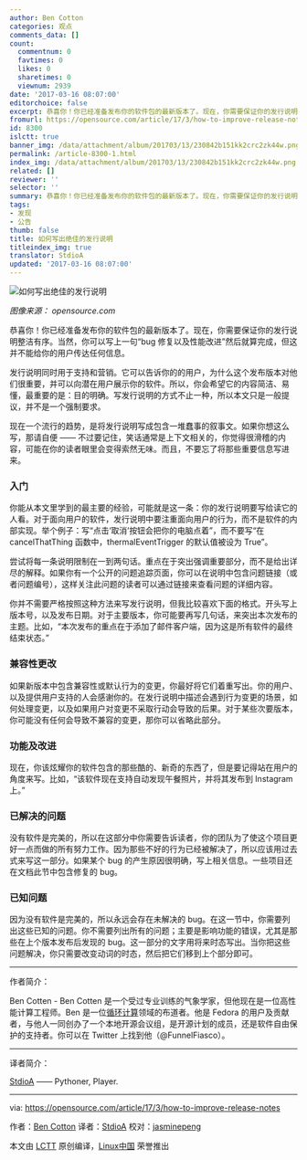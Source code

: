 ```yaml
---
author: Ben Cotton
categories: 观点
comments_data: []
count:
  commentnum: 0
  favtimes: 0
  likes: 0
  sharetimes: 0
  viewnum: 2939
date: '2017-03-16 08:07:00'
editorchoice: false
excerpt: 恭喜你！你已经准备发布你的软件包的最新版本了。现在，你需要保证你的发行说明整洁有序。当然，你可以写上一句“bug 修复以及性能改进”然后就算完成，但这并不能给你的用户传达任何信息。
fromurl: https://opensource.com/article/17/3/how-to-improve-release-notes
id: 8300
islctt: true
banner_img: /data/attachment/album/201703/13/230842b151kk2crc2zk44w.png
permalink: /article-8300-1.html
index_img: /data/attachment/album/201703/13/230842b151kk2crc2zk44w.png.thumb.jpg
related: []
reviewer: ''
selector: ''
summary: 恭喜你！你已经准备发布你的软件包的最新版本了。现在，你需要保证你的发行说明整洁有序。当然，你可以写上一句“bug 修复以及性能改进”然后就算完成，但这并不能给你的用户传达任何信息。
tags:
- 发现
- 公告
thumb: false
title: 如何写出绝佳的发行说明
titleindex_img: true
translator: StdioA
updated: '2017-03-16 08:07:00'
---
```


![如何写出绝佳的发行说明](/data/attachment/album/201703/13/230842b151kk2crc2zk44w.png "How to make release notes count")


*图像来源： opensource.com*


恭喜你！你已经准备发布你的软件包的最新版本了。现在，你需要保证你的发行说明整洁有序。当然，你可以写上一句“bug 修复以及性能改进”然后就算完成，但这并不能给你的用户传达任何信息。


发行说明同时用于支持和营销。它可以告诉你的的用户，为什么这个发布版本对他们很重要，并可以向潜在用户展示你的软件。所以，你会希望它的内容简洁、易懂，最重要的是：目的明确。写发行说明的方式不止一种，所以本文只是一般提议，并不是一个强制要求。


现在一个流行的趋势，是将发行说明写成包含一堆蠢事的叙事文。如果你想这么写，那请自便 —— 不过要记住，笑话通常是上下文相关的，你觉得很滑稽的内容，可能在你的读者眼里会变得索然无味。而且，不要忘了将那些重要信息写进来。


### 入门


你能从本文里学到的最主要的经验，可能就是这一条：你的发行说明要写给读它的人看。对于面向用户的软件，发行说明中要注重面向用户的行为，而不是软件的内部实现。举个例子：写“点击‘取消’按钮会把你的电脑点着”，而不要写“在 cancelThatThing 函数中，thermalEventTrigger 的默认值被设为 True”。


尝试将每一条说明限制在一到两句话。重点在于突出强调重要部分，而不是给出详尽的解释。如果你有一个公开的问题追踪页面，你可以在说明中包含问题链接（或者问题编号），这样关注此问题的读者可以通过链接来查看问题的详细内容。


你并不需要严格按照这种方法来写发行说明，但我比较喜欢下面的格式。开头写上版本号，以及发布日期。对于主要版本，你可能要再写几句话，来突出本次发布的主题。比如，“本次发布的重点在于添加了邮件客户端，因为这是所有软件的最终结束状态。”


### 兼容性更改


如果新版本中包含兼容性或默认行为的变更，你最好将它们着重写出。你的用户、以及提供用户支持的人会感谢你的。在发行说明中描述会遇到行为变更的场景，如何处理变更，以及如果用户对变更不采取行动会导致的后果。对于某些次要版本，你可能没有任何会导致不兼容的变更，那你可以省略此部分。


### 功能及改进


现在，你该炫耀你的软件包含的那些酷的、新奇的东西了，但是要记得站在用户的角度来写。比如，“该软件现在支持自动发现午餐照片，并将其发布到 Instagram 上。”


### 已解决的问题


没有软件是完美的，所以在这部分中你需要告诉读者，你的团队为了使这个项目更好一点而做的所有努力工作。因为那些不好的行为已经被解决了，所以应该用过去式来写这一部分。如果某个 bug 的产生原因很明确，写上相关信息。一些项目还在文档此节中包含修复的 bug。


### 已知问题


因为没有软件是完美的，所以永远会存在未解决的 bug。在这一节中，你需要列出这些已知的问题。你不需要列出所有的问题；主要是影响功能的错误，尤其是那些在上个版本发布后发现的 bug。这一部分的文字用将来时态写出。当你把这些问题解决，你只需要改变动词的时态，然后把它们移到上个部分即可。




---


作者简介：


Ben Cotten - Ben Cotten 是一个受过专业训练的气象学家，但他现在是一位高性能计算工程师。Ben 是一位[循环计算](https://cyclecomputing.com/)领域的布道者。他是 Fedora 的用户及贡献者，与他人一同创办了一个本地开源会议组，是开源计划的成员，还是软件自由保护的支持者。你可以在 Twitter 上找到他（@FunnelFiasco）。




---


译者简介：


[StdioA](https://www.stdioa.com/) —— Pythoner, Player.




---


via: <https://opensource.com/article/17/3/how-to-improve-release-notes>


作者：[Ben Cotton](https://opensource.com/users/bcotton) 译者：[StdioA](https://github.com/StdioA) 校对：[jasminepeng](https://github.com/jasminepeng)


本文由 [LCTT](https://github.com/LCTT/TranslateProject) 原创编译，[Linux中国](https://linux.cn/) 荣誉推出